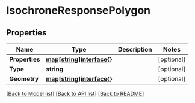 # IsochroneResponsePolygon

## Properties
Name | Type | Description | Notes
------------ | ------------- | ------------- | -------------
**Properties** | [**map[string]interface{}**](map[string]interface{}.md) |  | [optional] 
**Type** | **string** |  | [optional] 
**Geometry** | [**map[string]interface{}**](map[string]interface{}.md) |  | [optional] 

[[Back to Model list]](../README.md#documentation-for-models) [[Back to API list]](../README.md#documentation-for-api-endpoints) [[Back to README]](../README.md)


